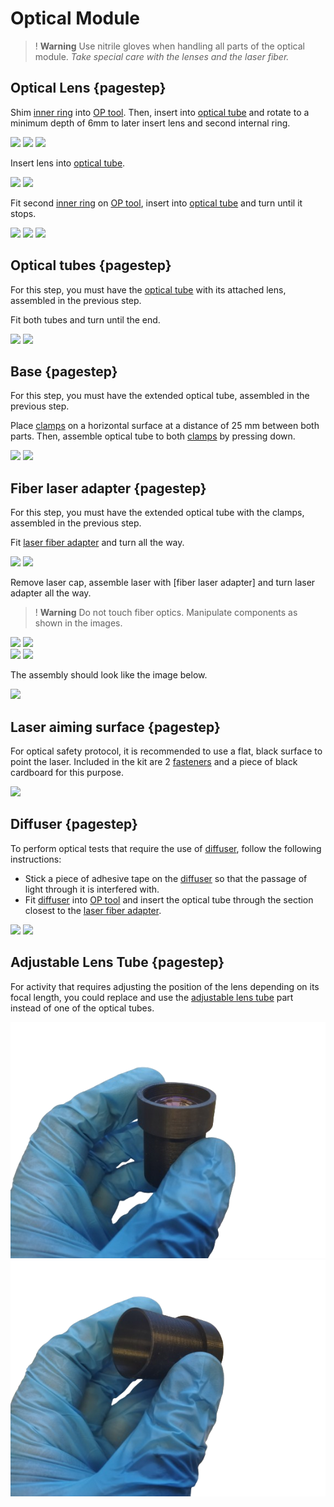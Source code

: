 [inner ring]: models/anillo.stl "{previewpage}"
[OP tool]: models/Herramienta.stl  "{previewpage}"
[optical tube]: models/tubo.stl  "{previewpage}"
[clamps]: models/abrazadera.stl "{previewpage}"
[laser fiber adapter]: models/adaptadorfibra.stl "{previewpage}"
[diffuser]: models/Difusor.stl "{previewpage}"
[fasteners]: models/sujetador.stl "{previewpage}"
[adjustable lens tube]: models/Tubolente.stl "{previewpage}"

# Optical Module

>! **Warning** Use nitrile gloves when handling all parts of the optical module. *Take special care with the lenses and the laser fiber.*

## Optical Lens {pagestep}

Shim [inner ring] into [OP tool]. Then, insert into [optical tube] and rotate to a minimum depth of 6mm to later insert lens and second internal ring.

![](images/anillo1-OP.jpg)
![](images/anillo1-OP_1.jpg)
![](images/tubo-OP.jpg)

Insert lens into [optical tube].

![](images/tubo-lente.jpg)
![](images/tubo-lente_1.jpg)

Fit second [inner ring] on [OP tool], insert into [optical tube] and turn until it stops.

![](images/anillo2-OP.jpg)
![](images/tubo-OP.jpg)
![](images/tubo-lente-anillos.jpg)

## Optical tubes {pagestep}

For this step, you must have the [optical tube] with its attached lens, assembled in the previous step.

Fit both tubes and turn until the end.

![](images/tubo-lente-anillos-tubo.jpg)
![](images/tubo-lente-anillos-tubo_1.jpg)  

## Base {pagestep}

For this step, you must have the extended optical tube, assembled in the previous step.

Place [clamps] on a horizontal surface at a distance of 25 mm between both parts. Then, assemble optical tube to both [clamps] by pressing down.

![](images/tubo-extendido-abrazadera.jpg)
![](images/tubo-extendido-abrazadera_1.jpg)  

## Fiber laser adapter {pagestep}

For this step, you must have the extended optical tube with the clamps, assembled in the previous step.

Fit [laser fiber adapter] and turn all the way.

![](images/tubo-extendido-adaptador-fibra.jpg)
![](images/tubo-extendido-adaptador-fibra_1.jpg)  

Remove laser cap, assemble laser with [fiber laser adapter] and turn laser adapter all the way.

>! **Warning** Do not touch fiber optics. Manipulate components as shown in the images.

![](images/tubo-extendido-adaptador-fibra_2.jpg)
![](images/tubo-extendido-adaptador-fibra_3.jpg)  
![](images/tubo-extendido-adaptador-fibra_4.jpg)
![](images/tubo-extendido-adaptador-fibra_5.jpg)

The assembly should look like the image below.

![](images/tubo-extendido-adaptador-fibra_6.jpg)

## Laser aiming surface {pagestep}

For optical safety protocol, it is recommended to use a flat, black surface to point the laser. Included in the kit are 2 [fasteners] and a piece of black cardboard for this purpose.


![](images/superficie.jpg)


## Diffuser {pagestep}

To perform optical tests that require the use of [diffuser], follow the following instructions:

* Stick a piece of adhesive tape on the [diffuser] so that the passage of light through it is interfered with.
* Fit [diffuser] into [OP tool] and insert the optical tube through the section closest to the [laser fiber adapter].

![](images/difusor.jpg)
![](images/tubo-OP.jpg)

## Adjustable Lens Tube {pagestep}

For activity that requires adjusting the position of the lens depending on its focal length, you could replace and use the [adjustable lens tube] part instead of one of the optical tubes.

![](images/tubolente.png)
![](images/tubolente2.png)
